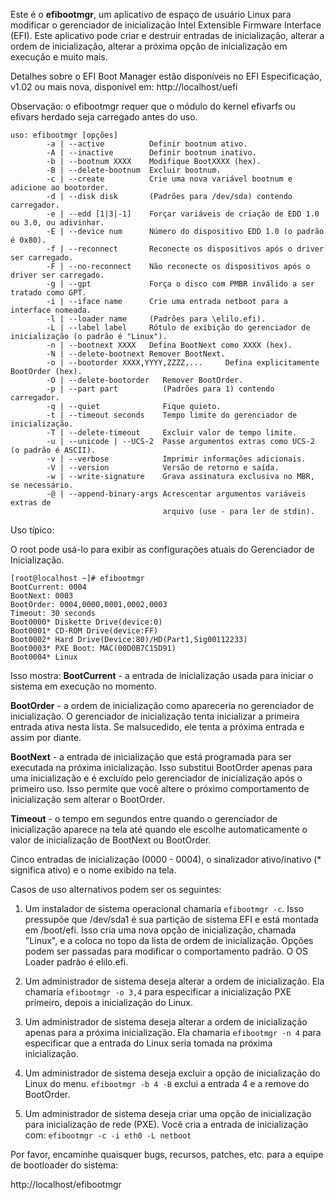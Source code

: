 Este é o **efibootmgr**, um aplicativo de espaço de usuário Linux para modificar o
gerenciador de inicialização Intel Extensible Firmware Interface (EFI). Este
aplicativo pode criar e destruir entradas de inicialização, alterar a ordem
de inicialização, alterar a próxima opção de inicialização em execução e
muito mais.

Detalhes sobre o EFI Boot Manager estão disponíveis no EFI
Especificação, v1.02 ou mais nova, disponível em: http://localhost/uefi

Observação: o efibootmgr requer que o módulo do kernel efivarfs ou
efivars herdado seja carregado antes do uso.

```
uso: efibootmgr [opções]
        -a | --active          Definir bootnum ativo.
        -A | --inactive        Definir bootnum inativo.
        -b | --bootnum XXXX    Modifique BootXXXX (hex).
        -B | --delete-bootnum  Excluir bootnum.
        -c | --create          Crie uma nova variável bootnum e adicione ao bootorder.
        -d | --disk disk       (Padrões para /dev/sda) contendo carregador.
        -e | --edd [1|3|-1]    Forçar variáveis de criação de EDD 1.0 ou 3.0, ou adivinhar.
        -E | --device num      Número do dispositivo EDD 1.0 (o padrão é 0x80).
        -f | --reconnect       Reconecte os dispositivos após o driver ser carregado.
        -F | --no-reconnect    Não reconecte os dispositivos após o driver ser carregado.
        -g | --gpt             Força o disco com PMBR inválido a ser tratado como GPT.
        -i | --iface name      Crie uma entrada netboot para a interface nomeada.
        -l | --loader name     (Padrões para \elilo.efi).
        -L | --label label     Rótulo de exibição do gerenciador de inicialização (o padrão é "Linux").
        -n | --bootnext XXXX   Defina BootNext como XXXX (hex).
        -N | --delete-bootnext Remover BootNext.
        -o | --bootorder XXXX,YYYY,ZZZZ,...     Defina explicitamente BootOrder (hex).
        -O | --delete-bootorder   Remover BootOrder.
        -p | --part part          (Padrões para 1) contendo carregador.
        -q | --quiet              Fique quieto.
        -t | --timeout seconds    Tempo limite do gerenciador de inicialização.
        -T | --delete-timeout     Excluir valor de tempo limite.
        -u | --unicode | --UCS-2  Passe argumentos extras como UCS-2 (o padrão é ASCII).
        -v | --verbose            Imprimir informações adicionais.
        -V | --version            Versão de retorno e saída.
        -w | --write-signature    Grava assinatura exclusiva no MBR, se necessário.
        -@ | --append-binary-args Acrescentar argumentos variáveis extras de
                                  arquivo (use - para ler de stdin).
```

Uso típico:

O root pode usá-lo para exibir as configurações atuais do Gerenciador de Inicialização.
```
[root@localhost ~]# efibootmgr
BootCurrent: 0004
BootNext: 0003
BootOrder: 0004,0000,0001,0002,0003
Timeout: 30 seconds
Boot0000* Diskette Drive(device:0)
Boot0001* CD-ROM Drive(device:FF)
Boot0002* Hard Drive(Device:80)/HD(Part1,Sig00112233)
Boot0003* PXE Boot: MAC(00D0B7C15D91)
Boot0004* Linux
```

Isso mostra:
**BootCurrent** - a entrada de inicialização usada para iniciar o sistema
em execução no momento.

**BootOrder** - a ordem de inicialização como apareceria no gerenciador de
inicialização. O gerenciador de inicialização tenta inicializar a primeira
entrada ativa nesta lista. Se malsucedido, ele tenta a próxima entrada e
assim por diante.

**BootNext** - a entrada de inicialização que está programada para ser
executada na próxima inicialização. Isso substitui BootOrder apenas
para uma inicialização e é excluído pelo gerenciador de inicialização
após o primeiro uso. Isso permite que você altere o próximo comportamento
de inicialização sem alterar o BootOrder.

**Timeout** - o tempo em segundos entre quando o gerenciador de inicialização
aparece na tela até quando ele escolhe automaticamente o valor de
inicialização de BootNext ou BootOrder.

Cinco entradas de inicialização (0000 - 0004), o sinalizador ativo/inativo
(* significa ativo) e o nome exibido na tela.

Casos de uso alternativos podem ser os seguintes:

1) Um instalador de sistema operacional chamaria `efibootmgr -c`. Isso
   pressupõe que /dev/sda1 é sua partição de sistema EFI e está montada
   em /boot/efi. Isso cria uma nova opção de inicialização, chamada "Linux",
   e a coloca no topo da lista de ordem de inicialização. Opções podem ser
   passadas para modificar o comportamento padrão. O OS Loader padrão é
   elilo.efi.

2) Um administrador de sistema deseja alterar a ordem de inicialização.
   Ela chamaria `efibootmgr -o 3,4` para especificar a inicialização PXE
   primeiro, depois a inicialização do Linux.

3) Um administrador de sistema deseja alterar a ordem de inicialização
   apenas para a próxima inicialização. Ela chamaria `efibootmgr -n 4`
   para especificar que a entrada do Linux seria tomada na próxima
   inicialização.

4) Um administrador de sistema deseja excluir a opção de inicialização
   do Linux do menu. `efibootmgr -b 4 -B` exclui a entrada 4 e a
   remove do BootOrder.

5) Um administrador de sistema deseja criar uma opção de inicialização
   para inicialização de rede (PXE). Você cria a entrada de
   inicialização com: `efibootmgr -c -i eth0 -L netboot`

Por favor, encaminhe quaisquer bugs, recursos, patches, etc. para a equipe de
bootloader do sistema:

   http://localhost/efibootmgr
